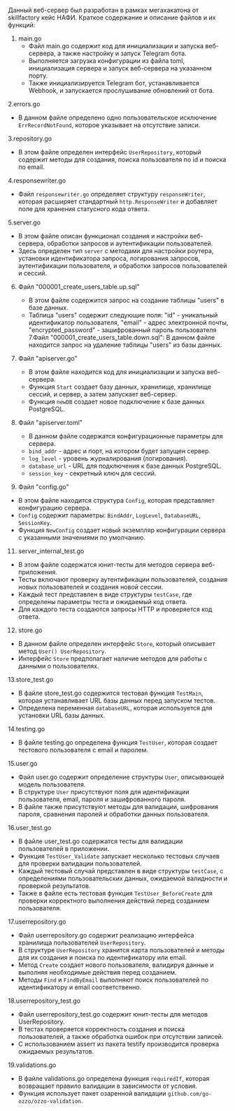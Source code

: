 Данный веб-сервер был разработан в рамках мегахакатона от skillfactory кейс НАФИ. 
Краткое содержание и описание файлов и их функций: 
1. main.go
   - Файл main.go содержит код для инициализации и запуска веб-сервера, а также настройку и запуск Telegram бота.
   - Выполняется загрузка конфигурации из файла toml, инициализация сервера и запуск веб-сервера на указанном порту.
   - Также инициализируется Telegram бот, устанавливается Webhook, и запускается прослушивание обновлений от бота.

2.errors.go
   - В данном файле определено одно пользовательское исключение `ErrRecordNotFound`, которое указывает на отсутствие записи.


3.repository.go
   - В этом файле определен интерфейс `UserRepository`, который содержит методы для создания, поиска пользователя по id и поиска по email.

4.responsewriter.go
   - Файл `responsewriter.go` определяет структуру `responseWriter`, которая расширяет стандартный `http.ResponseWriter` и добавляет поле для хранения статусного кода ответа.

5.server.go
   - В этом файле описан функционал создания и настройки веб-сервера, обработки запросов и аутентификации пользователей.
   - Здесь определен тип `server` с методами для настройки роутера, установки идентификатора запроса, логирования запросов, аутентификации пользователя, и обработки запросов пользователей и сессий.


6. Файл "000001_create_users_table.up.sql"
   - В этом файле содержится запрос на создание таблицы "users" в базе данных.
   - Таблица "users" содержит следующие поля: "id" - уникальный идентификатор пользователя, "email" - адрес электронной почты, "encrypted_password" - зашифрованный пароль пользователя
7.Файл "000001_create_users_table.down.sql":
В данном файле находится запрос на удаление таблицы "users" из базы данных.
8. Файл "apiserver.go"
   - В этом файле находится код для инициализации и запуска веб-сервера.
   - Функция `Start` создает базу данных, хранилище, хранилище сессий, и сервер, а затем запускает веб-сервер.
   - Функция `newDB` создает новое подключение к базе данных PostgreSQL.

9. Файл "apiserver.toml"
   - В данном файле содержатся конфигурационные параметры для сервера.
   - `bind_addr` - адрес и порт, на котором будет запущен сервер.
   - `log_level` - уровень журналирования (логирования).
   - `database_url` - URL для подключения к базе данных PostgreSQL.
   - `session_key` - секретный ключ для сессий.

10. Файл "config.go"
   - В этом файле находится структура `Config`, которая представляет конфигурацию сервера.
   - `Config` содержит параметры: `BindAddr`, `LogLevel`, `DatabaseURL`, `SessionKey`.
   - Функция `NewConfig` создает новый экземпляр конфигурации сервера с указанными значениями по умолчанию.


11. server_internal_test.go
   - В этом файле содержатся юнит-тесты для методов сервера веб-приложения.
   - Тесты включают проверку аутентификации пользователей, создания новых пользователей и создания новой сессии.
   - Каждый тест представлен в виде структуры `testCase`, где определены параметры теста и ожидаемый код ответа.
   - Для каждого теста создаются запросы HTTP и проверяется код ответа.

12. store.go
   - В данном файле определен интерфейс `Store`, который описывает метод `User() UserRepository`.
   - Интерфейс `Store` предполагает наличие методов для работы с данными о пользователях.

13.store_test.go
   - В файле store_test.go содержится тестовая функция `TestMain`, которая устанавливает URL базы данных перед запуском тестов.
   - Определена переменная `databaseURL`, которая используется для установки URL базы данных.

14.testing.go
   - В файле testing.go определена функция `TestUser`, которая создает тестового пользователя с email и паролем.

15.user.go
   - Файл user.go содержит определение структуры `User`, описывающей модель пользователя.
   - В структуре `User` присутствуют поля для идентификации пользователя, email, пароля и зашифрованного пароля.
   - В файле также присутствуют методы для валидации, шифрования пароля, сравнения паролей и обработки данных пользователя.


16.user_test.go
   - В файле user_test.go содержатся тесты для валидации пользователей в приложении.
   - Функция `TestUser_Validate` запускает несколько тестовых случаев для проверки валидации пользователей.
   - Каждый тестовый случай представлен в виде структуры `testCase`, с определениями пользовательских данных, ожидаемой валидности и проверкой результатов.
   - Также в файле есть тестовая функция `TestUser_BeforeCreate` для проверки корректного выполнения действий перед созданием пользователя.

17.userrepository.go
   - Файл userrepository.go содержит реализацию интерфейса хранилища пользователей `UserRepository`.
   - В структуре `UserRepository` хранится карта пользователей и методы для их создания и поиска по идентификатору или email.
   - Метод `Create` создает нового пользователя, валидируя данные и выполняя необходимые действия перед созданием.
   - Методы `Find` и `FindByEmail` выполняют поиск пользователей по идентификатору и email соответственно.

18.userrepository_test.go
   - Файл userrepository_test.go содержит юнит-тесты для методов UserRepository.
   - В тестах проверяется корректность создания и поиска пользователей, а также обработка ошибок при отсутствии записей.
   - С использованием asserт из пакета testify производится проверка ожидаемых результатов.

19.validations.go
   - В файле validations.go определена функция `requiredIf`, которая возвращает правило валидации в зависимости от условия.
   - Функция использует пакет озаренной валидации `github.com/go-ozzo/ozzo-validation`.


